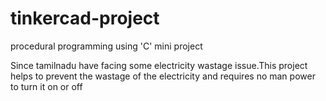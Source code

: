 # tinkercad-project
procedural programming using 'C' mini project

Since tamilnadu have facing some electricity wastage issue.This project helps to prevent the wastage of the electricity and requires no man power to turn it on or off
